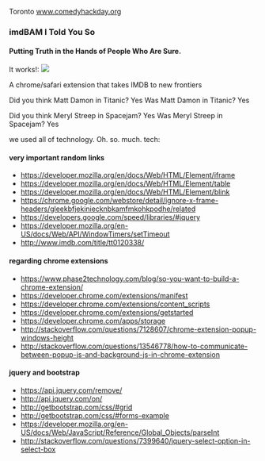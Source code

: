 Toronto www.comedyhackday.org

### imdBAM I Told You So
#### Putting Truth in the Hands of People Who Are Sure.

It works!:
![](http://cl.ly/image/0h0r3y2C2D2T/Image%202015-11-15%20at%205.08.58%20PM.png)

A chrome/safari extension that takes IMDB to new frontiers

Did you think Matt Damon in Titanic?
Yes
Was Matt Damon in Titanic?
Yes

Did you think Meryl Streep in Spacejam?
Yes
Was Meryl Streep in Spacejam?
Yes

we used all of technology. Oh. so. much. tech:

#### very important random links

- https://developer.mozilla.org/en/docs/Web/HTML/Element/iframe
- https://developer.mozilla.org/en/docs/Web/HTML/Element/table
- https://developer.mozilla.org/en/docs/Web/HTML/Element/blink
- https://chrome.google.com/webstore/detail/ignore-x-frame-headers/gleekbfjekiniecknbkamfmkohkpodhe/related
- https://developers.google.com/speed/libraries/#jquery
- https://developer.mozilla.org/en-US/docs/Web/API/WindowTimers/setTimeout
- http://www.imdb.com/title/tt0120338/

#### regarding chrome extensions

- https://www.phase2technology.com/blog/so-you-want-to-build-a-chrome-extension/
- https://developer.chrome.com/extensions/manifest
- https://developer.chrome.com/extensions/content_scripts
- https://developer.chrome.com/extensions/getstarted
- https://developer.chrome.com/apps/storage
- http://stackoverflow.com/questions/7128607/chrome-extension-popup-windows-height
- http://stackoverflow.com/questions/13546778/how-to-communicate-between-popup-js-and-background-js-in-chrome-extension

#### jquery and bootstrap

- https://api.jquery.com/remove/
- http://api.jquery.com/on/
- http://getbootstrap.com/css/#grid
- http://getbootstrap.com/css/#forms-example
- https://developer.mozilla.org/en-US/docs/Web/JavaScript/Reference/Global_Objects/parseInt
- http://stackoverflow.com/questions/7399640/jquery-select-option-in-select-box

